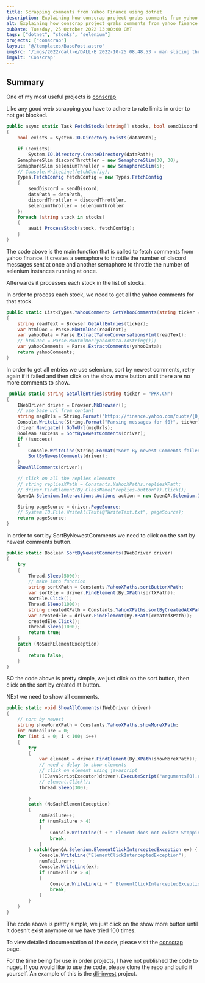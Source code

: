 ```yaml
---
title: Scrapping comments from Yahoo Finance using dotnet
description: Explaining how conscrap project grabs comments from yahoo finance using selenium. 
alt: Explaining how conscrap project grabs comments from yahoo finance using selenium.
pubDate: Tuesday, 25 October 2022 13:00:00 GMT
tags: ["dotnet", "stonks", "selenium"]
projects: ["conscrap"]
layout: '@/templates/BasePost.astro'
imgSrc: '/imgs/2022/dall-e/DALL·E 2022-10-25 08.48.53 - man slicing through a bench with a katana.png'
imgAlt: 'Conscrap'
---
```


## Summary

One of my most useful projects is [conscrap](https://github.com/dli-invest/conscrap)

Like any good web scrapping you have to adhere to rate limits in order to not get blocked.

```csharp
public async static Task FetchStocks(string[] stocks, bool sendDiscord = true, string dataPath = "data")
{
    bool exists = System.IO.Directory.Exists(dataPath);

    if (!exists)
        System.IO.Directory.CreateDirectory(dataPath);
    SemaphoreSlim discordThrottler = new SemaphoreSlim(30, 30);
    SemaphoreSlim seleniumThroller = new SemaphoreSlim(5);
    // Console.WriteLine(fetchConfig);
    Types.FetchConfig fetchConfig = new Types.FetchConfig
    {
        sendDiscord = sendDiscord,
        dataPath = dataPath,
        discordThrottler = discordThrottler,
        seleniumThroller = seleniumThroller
    };
    foreach (string stock in stocks)
    {
        await ProcessStock(stock, fetchConfig);
    }
}
```

The code above is the main function that is called to fetch comments from yahoo finance. It creates a semaphore to throttle the number of discord messages sent at once and another semaphore to throttle the number of selenium instances running at once.

Afterwards it processes each stock in the list of stocks.

In order to process each stock, we need to get all the yahoo comments for that stock.

```csharp
public static List<Types.YahooComment> GetYahooComments(string ticker = "ACT.CN")
{
    string readText = Browser.GetAllEntries(ticker);
    var htmlDoc = Parse.MkHtmlDoc(readText);
    var yahooData = Parse.ExtractYahooConversationsHtml(readText);
    // htmlDoc = Parse.MkHtmlDoc(yahooData.ToString());
    var yahooComments = Parse.ExtractComments(yahooData);
    return yahooComments;
}
```

In order to get all entries we use selenium, sort by newest comments, retry again if it failed and then click on the show more button until there are no more comments to show.

```csharp
 public static string GetAllEntries(string ticker = "PKK.CN")
{
    IWebDriver driver = Browser.MkBrowser();
    // use base url from contant
    string msgUrls = String.Format("https://finance.yahoo.com/quote/{0}/community?p={0}", ticker);
    Console.WriteLine(String.Format("Parsing messages for {0}", ticker));
    driver.Navigate().GoToUrl(msgUrls);
    Boolean success = SortByNewestComments(driver);
    if (!success) 
    {
        Console.WriteLine(String.Format("Sort By newest Comments failed for {0}", ticker));
        SortByNewestComments(driver);
    }
    ShowAllComments(driver);

    // click on all the replies elements
    // string repliesXPath = Constants.YahooXPaths.repliesXPath;
    // driver.FindElement(By.ClassName("replies-button")).Click();
    OpenQA.Selenium.Interactions.Actions action = new OpenQA.Selenium.Interactions.Actions(driver);

    String pageSource = driver.PageSource;
    // System.IO.File.WriteAllText(@"WriteText.txt", pageSource);
    return pageSource;
}
```

In order to sort by SortByNewestComments we need to click on the sort by newest comments button.

```csharp
public static Boolean SortByNewestComments(IWebDriver driver)
{
    try
    {
        Thread.Sleep(5000);
        // make into function
        string sortXPath = Constants.YahooXPaths.sortButtonXPath;
        var sortEle = driver.FindElement(By.XPath(sortXPath));
        sortEle.Click();
        Thread.Sleep(1000);
        string createdXPath = Constants.YahooXPaths.sortByCreatedAtXPath;
        var createdEle = driver.FindElement(By.XPath(createdXPath));
        createdEle.Click();
        Thread.Sleep(1000);
        return true;
    }
    catch (NoSuchElementException)
    {
        return false;
    }
}
```

SO the code above is pretty simple, we just click on the sort button, then click on the sort by created at button.


NExt we need to show all comments.

```csharp
public static void ShowAllComments(IWebDriver driver)
{
    // sort by newest
    string showMoreXPath = Constants.YahooXPaths.showMoreXPath;
    int numFailure = 0;
    for (int i = 0; i < 100; i++)
    {
        try
        {
            var element = driver.FindElement(By.XPath(showMoreXPath));
            // need a delay to show elements
            // click on element using javascript
            ((IJavaScriptExecutor)driver).ExecuteScript("arguments[0].click();", element);
            // element.Click();
            Thread.Sleep(300);

        }
        catch (NoSuchElementException)
        {
            numFailure++;
            if (numFailure > 4)
            {
                Console.WriteLine(i + " Element does not exist! Stopping Loop");
                break;
            }
        } catch(OpenQA.Selenium.ElementClickInterceptedException ex) {
            Console.WriteLine("ElementClickInterceptedException");
            numFailure++;
            Console.WriteLine(ex);
            if (numFailure > 4)
            {
                Console.WriteLine(i + " ElementClickInterceptedException! Stopping Loop");
                break;
            }
        }
    }
}
```

The code above is pretty simple, we just click on the show more button until it doesn't exist anymore or we have tried 100 times.

To view detailed documentation of the code, please visit the [conscrap](https://dli-invest.github.io/conscrap) page.

For the time being for use in order projects, I have not published the code to nuget. If you would like to use the code, please clone the repo and build it yourself. An example of this is the [dli-invest](https://github.com/dli-invest/stonk_reports) project.